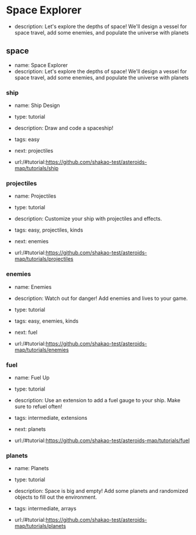 # Space Explorer
* description: Let's explore the depths of space! We'll design a vessel for space travel, add some enemies, and populate the universe with planets

## space
* name: Space Explorer
* description: Let's explore the depths of space! We'll design a vessel for space travel, add some enemies, and populate the universe with planets

### ship

* name: Ship Design
* type: tutorial
* description: Draw and code a spaceship!
* tags: easy
* next: projectiles

* url:/#tutorial:https://github.com/shakao-test/asteroids-map/tutorials/ship

### projectiles

* name: Projectiles
* type: tutorial
* description: Customize your ship with projectiles and effects.
* tags: easy, projectiles, kinds
* next: enemies

* url:/#tutorial:https://github.com/shakao-test/asteroids-map/tutorials/projectiles

### enemies

* name: Enemies
* description: Watch out for danger! Add enemies and lives to your game.
* type: tutorial
* tags: easy, enemies, kinds
* next: fuel

* url:/#tutorial:https://github.com/shakao-test/asteroids-map/tutorials/enemies

### fuel

* name: Fuel Up
* type: tutorial
* description: Use an extension to add a fuel gauge to your ship. Make sure to refuel often!
* tags: intermediate, extensions
* next: planets

* url:/#tutorial:https://github.com/shakao-test/asteroids-map/tutorials/fuel

### planets

* name: Planets
* type: tutorial
* description: Space is big and empty! Add some planets and randomized objects to fill out the environment.
* tags: intermediate, arrays

* url:/#tutorial:https://github.com/shakao-test/asteroids-map/tutorials/planets
